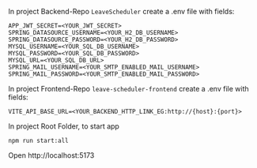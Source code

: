 In project Backend-Repo `LeaveScheduler` create a .env file with fields:

    APP_JWT_SECRET=<YOUR_JWT_SECRET>
    SPRING_DATASOURCE_USERNAME=<YOUR_H2_DB_USERNAME>
    SPRING_DATASOURCE_PASSWORD=<YOUR_H2_DB_PASSWORD>
    MYSQL_USERNAME=<YOUR_SQL_DB_USERNAME>
    MYSQL_PASSWORD=<YOUR_SQL_DB_PASSWORD>
    MYSQL_URL=<YOUR_SQL_DB_URL>
    SPRING_MAIL_USERNAME=<YOUR_SMTP_ENABLED_MAIL_USERNAME>
    SPRING_MAIL_PASSWORD=<YOUR_SMTP_ENABLED_MAIL_PASSWORD>

In project Frontend-Repo `leave-scheduler-frontend` create a .env file with fields:

    VITE_API_BASE_URL=<YOUR_BACKEND_HTTP_LINK_EG:http://{host}:{port}>

In project Root Folder, to start app

    npm run start:all

Open http://localhost:5173
